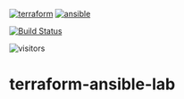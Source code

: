 [![terraform](https://img.shields.io/badge/Terraform-purple?style=for-the-badge&logo=terraform)](https://www.terraform.io/)
[![ansible](https://img.shields.io/badge/Ansible-red?style=for-the-badge&logo=ansible)](https://www.ansible.com/)

[![Build Status](https://dev.azure.com/qman-being/dreddrealm/_apis/build/status/qman-being.terraform-ansible-lab?branchName=master)](https://dev.azure.com/qman-being/dreddrealm/_build/latest?definitionId=9&branchName=master)

![visitors](https://visitor-badge.glitch.me/badge?page_id=qman-being.terraform-ansible-lab&left_color=grey&right_color=red)

# terraform-ansible-lab
